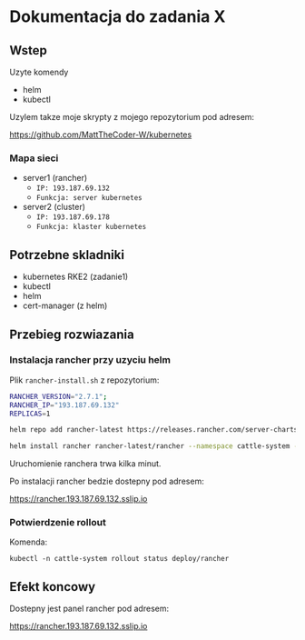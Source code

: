 # Dokumentacja do zadania X

## Wstep

Uzyte komendy
 - helm
 - kubectl

Uzylem takze moje skrypty z mojego repozytorium pod adresem:

https://github.com/MattTheCoder-W/kubernetes

### Mapa sieci

 - server1 (rancher)
   - `IP: 193.187.69.132`
   - `Funkcja: server kubernetes`
 - server2 (cluster)
   - `IP: 193.187.69.178`
   - `Funkcja: klaster kubernetes`

## Potrzebne skladniki

 - kubernetes RKE2 (zadanie1)
 - kubectl
 - helm
 - cert-manager (z helm)

## Przebieg rozwiazania

### Instalacja rancher przy uzyciu helm

Plik `rancher-install.sh` z repozytorium:

```bash
RANCHER_VERSION="2.7.1";
RANCHER_IP="193.187.69.132"
REPLICAS=1

helm repo add rancher-latest https://releases.rancher.com/server-charts/latest

helm install rancher rancher-latest/rancher --namespace cattle-system --set hostname=rancher.$RANCHER_IP.sslip.io --set replicas=$REPLICAS --version "$RANCHER_VERSION" --create-namespace;
```

Uruchomienie ranchera trwa kilka minut.

Po instalacji rancher bedzie dostepny pod adresem:

https://rancher.193.187.69.132.sslip.io

### Potwierdzenie rollout

Komenda:

`kubectl -n cattle-system rollout status deploy/rancher`

## Efekt koncowy

Dostepny jest panel rancher pod adresem:

https://rancher.193.187.69.132.sslip.io



